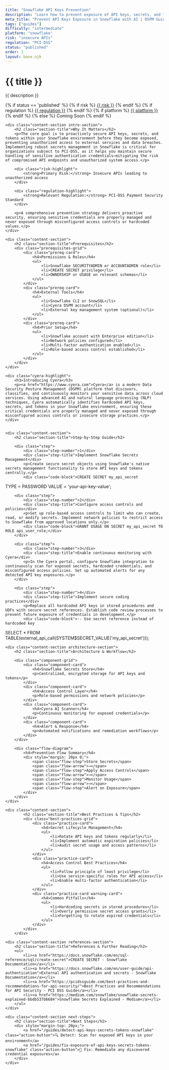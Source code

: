 ```yaml
---
title: "Snowflake API Keys Prevention"
description: "Learn how to prevent exposure of API keys, secrets, and tokens in Snowflake environments. Follow step-by-step guidance for PCI-DSS compliance."
meta_title: "Prevent API Keys Exposure in Snowflake with AI | DSPM Guide"
tags: ["guides"]
difficulty: "intermediate"
platform: "snowflake"
risk: "insecure APIs"
regulation: "PCI-DSS"
status: "published"
order: 1
layout: base.njk
---
```


<div class="container">
    <div class="header">
        <h1>{{ title }}</h1>
        <p>{{ description }}</p>
        <div class="guide-tags-container">
			<div class="guide-tags-wrapper">
		    {% if status == 'published' %}
		        {% if risk %}
		        <a href="/risk/{{ risk | downcase | replace: ' ', '-' }}/" class="guide-tag risk">{{ risk }}</a>
		        {% endif %}
		        {% if regulation %}
		        <a href="/regulation/{{ regulation | downcase | replace: ' ', '-' }}/" class="guide-tag regulation">{{ regulation }}</a>
		        {% endif %}
		        {% if platform %}
		        <a href="/platforms/{{ platform | downcase | replace: ' ', '-' }}/" class="guide-tag platform">{{ platform }}</a>
		        {% endif %}
		    {% else %}
		        <span class="guide-tag coming-soon">Coming Soon</span>
		    {% endif %}
		</div>
		</div>
    </div>

    <div class="content-section intro-section">
        <h2 class="section-title">Why It Matters</h2>
        <p>The core goal is to proactively secure API keys, secrets, and tokens within your Snowflake environment before they become exposed, preventing unauthorized access to external services and data breaches. Implementing robust secrets management in Snowflake is critical for organizations subject to PCI-DSS, as it helps you maintain secure handling of sensitive authentication credentials—mitigating the risk of compromised API endpoints and unauthorized system access.</p>
        
        <div class="risk-highlight">
            <strong>Primary Risk:</strong> Insecure APIs leading to unauthorized access
        </div>
        
        <div class="regulation-highlight">
            <strong>Relevant Regulation:</strong> PCI-DSS Payment Security Standard
        </div>
        
        <p>A comprehensive prevention strategy delivers proactive security, ensuring sensitive credentials are properly managed and never exposed through misconfigured access controls or hardcoded values.</p>
    </div>

    <div class="content-section">
        <h2 class="section-title">Prerequisites</h2>
        <div class="prerequisites-grid">
            <div class="prereq-card">
                <h4>Permissions & Roles</h4>
                <ul>
                    <li>Snowflake SECURITYADMIN or ACCOUNTADMIN role</li>
                    <li>CREATE SECRET privilege</li>
                    <li>OWNERSHIP or USAGE on relevant schemas</li>
                </ul>
            </div>
            <div class="prereq-card">
                <h4>External Tools</h4>
                <ul>
                    <li>Snowflake CLI or SnowSQL</li>
                    <li>Cyera DSPM account</li>
                    <li>External key management system (optional)</li>
                </ul>
            </div>
            <div class="prereq-card">
                <h4>Prior Setup</h4>
                <ul>
                    <li>Snowflake account with Enterprise edition</li>
                    <li>Network policies configured</li>
                    <li>Multi-factor authentication enabled</li>
                    <li>Role-based access control established</li>
                </ul>
            </div>
        </div>
    </div>
	
    <div class="cyera-highlight">
        <h3>Introducing Cyera</h3>
        <p><a href="https://www.cyera.com">Cyera</a> is a modern Data Security Posture Management (DSPM) platform that discovers, classifies, and continuously monitors your sensitive data across cloud services. Using advanced AI and natural language processing (NLP) techniques, Cyera automatically identifies hardcoded API keys, secrets, and tokens in your Snowflake environment, ensuring these critical credentials are properly managed and never exposed through misconfigured access controls or insecure storage practices.</p>
    </div>
	

    <div class="content-section">
        <h2 class="section-title">Step-by-Step Guide</h2>
        
        <div class="step">
            <div class="step-number">1</div>
            <div class="step-title">Implement Snowflake Secrets Management</div>
            <p>Create secure secret objects using Snowflake's native secrets management functionality to store API keys and tokens centrally.</p>
            <div class="code-block">CREATE SECRET my_api_secret
  TYPE = PASSWORD
  VALUE = 'your-api-key-value';</div>
        </div>

        <div class="step">
            <div class="step-number">2</div>
            <div class="step-title">Configure access controls and policies</div>
            <p>Set up role-based access controls to limit who can create, read, or modify secrets. Implement network policies to restrict access to Snowflake from approved locations only.</p>
            <div class="code-block">GRANT USAGE ON SECRET my_api_secret TO ROLE api_user_role;</div>
        </div>

        <div class="step">
            <div class="step-number">3</div>
            <div class="step-title">Enable continuous monitoring with Cyera</div>
            <p>In the Cyera portal, configure Snowflake integration to continuously scan for exposed secrets, hardcoded credentials, and misconfigured access policies. Set up automated alerts for any detected API key exposures.</p>
        </div>

        <div class="step">
            <div class="step-number">4</div>
            <div class="step-title">Implement secure coding practices</div>
            <p>Replace all hardcoded API keys in stored procedures and UDFs with secure secret references. Establish code review processes to prevent future exposure of credentials in development.</p>
            <div class="code-block">-- Use secret reference instead of hardcoded key
SELECT * FROM TABLE(external_api_call(SYSTEM$SECRET_VALUE('my_api_secret')));</div>
        </div>
    </div>


    <div class="content-section architecture-section">
        <h2 class="section-title">Architecture & Workflow</h2>
        
        <div class="component-grid">
            <div class="component-card">
                <h4>Snowflake Secrets Store</h4>
                <p>Centralized, encrypted storage for API keys and tokens</p>
            </div>
            <div class="component-card">
                <h4>Access Control Layer</h4>
                <p>Role-based permissions and network policies</p>
            </div>
            <div class="component-card">
                <h4>Cyera AI Scanner</h4>
                <p>Continuous monitoring for exposed credentials</p>
            </div>
            <div class="component-card">
                <h4>Alert & Response</h4>
                <p>Automated notifications and remediation workflows</p>
            </div>
        </div>

        <div class="flow-diagram">
            <h4>Prevention Flow Summary</h4>
            <div style="margin: 20px 0;">
                <span class="flow-step">Store Secrets</span>
                <span class="flow-arrow">→</span>
                <span class="flow-step">Apply Access Controls</span>
                <span class="flow-arrow">→</span>
                <span class="flow-step">Monitor Usage</span>
                <span class="flow-arrow">→</span>
                <span class="flow-step">Alert on Exposure</span>
            </div>
        </div>
    </div>

	<div class="content-section">
	        <h2 class="section-title">Best Practices & Tips</h2>
	        <div class="best-practices-grid">
	            <div class="practice-card">
	                <h4>Secret Lifecycle Management</h4>
	                <ul>
	                    <li>Rotate API keys and tokens regularly</li>
	                    <li>Implement automatic expiration policies</li>
	                    <li>Audit secret usage and access patterns</li>
	                </ul>
	            </div>
	            <div class="practice-card">
	                <h4>Access Control Best Practices</h4>
	                <ul>
	                    <li>Follow principle of least privilege</li>
	                    <li>Use service-specific roles for API access</li>
	                    <li>Enable multi-factor authentication</li>
	                </ul>
	            </div>
	            <div class="practice-card warning-card">
	                <h4>Common Pitfalls</h4>
	                <ul>
	                    <li>Hardcoding secrets in stored procedures</li>
	                    <li>Overly permissive secret access grants</li>
	                    <li>Forgetting to rotate expired credentials</li>
	                </ul>
	            </div>
	        </div>
	    </div>

    <div class="content-section references-section">
        <h2 class="section-title">References & Further Reading</h2>
        <ul>
            <li><a href="https://docs.snowflake.com/en/sql-reference/sql/create-secret">CREATE SECRET - Snowflake Documentation</a></li>
            <li><a href="https://docs.snowflake.com/en/user-guide/api-authentication">External API authentication and secrets - Snowflake Documentation</a></li>
            <li><a href="https://pcidssguide.com/best-practices-and-recommendations-for-api-security/">Best Practices and Recommendations for API Security - PCI DSS Guide</a></li>
            <li><a href="https://medium.com/snowflake/snowflake-secrets-explained-bbdb537b6684">Snowflake Secrets Explained - Medium</a></li>
        </ul>
    </div>

    <div class="content-section next-steps">
        <h2 class="section-title">Next Steps</h2>
        <div style="margin-top: 20px;">
            <a href="/guides/detect-api-keys-secrets-tokens-snowflake" class="action-button">🔍 Detect: Scan for exposed API keys in your environment</a>
            <a href="/guides/fix-exposure-of-api-keys-secrets-tokens-snowflake" class="action-button">🔧 Fix: Remediate any discovered credential exposures</a>
        </div>
    </div>
</div>